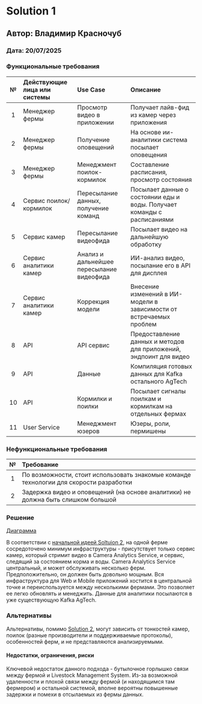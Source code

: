 # Solution 1

## Автор: Владимир Красночуб

### Дата: 20/07/2025

### Функциональные требования

|**№**|**Действующие лица или системы**|**Use Case**|**Описание**|
| :-: | :- | :- | :- |
|1|Менеджер фермы|Просмотр видео в приложении|Получает лайв-фид из камер через приложения|
|2|Менеджер фермы|Получение оповещений|На основе ии-аналитики система посылает оповещения|
|3|Менеджер фермы|Менеджмент поилок-кормилок|Составление расписания, просмотр состояния|
|4|Сервис поилок/кормилок|Пересылание данных, получение команд|Посылает данные о состоянии еды и воды. Получает команды с расписаниями|
|5|Сервис камер|Пересылание видеофида|Посылает видео на дальнейшую обработку|
|6|Сервис аналитики камер|Анализ и дальнейшее пересылание видеофида|ИИ-анализ видео, посылание его в API для дисплея|
|7|Сервис аналитики камер|Коррекция модели|Внесение изменений в ИИ-модели в зависимости от встречаемых проблем|
|8|API|API сервис|Предоставление данных и методов для приложений, эндпоинт для видео|
|9|API|Данные|Компиляция готовых данных для Kafka остального AgTech|
|10|API|Кормилки и поилки|Посылает сигналы поилкам и кормилкам на отдельных фермах|
|11|User Service|Менеджмент юзеров|Юзеры, роли, пермишены|

### Нефункциональные требования

|**№**|**Требование**|
| :-: | :- |
|1|По возможности, стоит использовать знакомые команде технологии для скорости разработки|
|2|Задержка видео и оповещений (на основе аналитики) не должна быть слишком большой|

### Решение

[Диаграмма](./C2.md)

В соответствии с [начальной идеей Soltuion 2](./../../Task1/Solution1/C1.md), на одной ферме сосредоточено минимум инфраструктуры - присутствует только сервис камер, который стримит видео в Camera Analytics Service, и сервис, следящий за состоянием корма и воды.
Camera Analytics Service центральный, и может обслуживать несколько ферм. Предположительно, он должен быть довольно мощным.
Вся инфраструктура для Web и Mobile приложений хостится в центральной точке и переиспользуется между несколькими фермами. Это позволяет ее легко обновлять и менеджить.
Данные для аналитики посылаются в уже существующую Kafka AgTech.

### Альтернативы

Альтернативы, помимо [Solution 2](./../Solution2/ADR.md), могут зависить от тонкостей камер, поилок (разные производители и поддерживаемые протоколы), особенностей ферм, и не представляются анализируемыми.

#### Недостатки, ограничения, риски

Ключевой недостаток данного подхода - бутылочное горлышко связи между фермой и Livestock Management System. Из-за возможной удаленности и плохой связи между фермой (и находящимся там фермером) и остальной системой, вполне вероятны повышенные задержки и помехи в отсылаемых из фермы данных.
